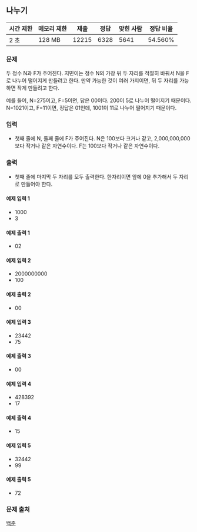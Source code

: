 ## 나누기
 
|시간 제한|	메모리 제한|	제출|	정답|	맞힌 사람|	정답 비율|
|---|---|---|---|---|---|
|2 초|	128 MB|	12215|	6328|	5641|	54.560%|

### 문제
두 정수 N과 F가 주어진다. 지민이는 정수 N의 가장 뒤 두 자리를 적절히 바꿔서 N을 F로 나누어 떨어지게 만들려고 한다. 만약 가능한 것이 여러 가지이면, 뒤 두 자리를 가능하면 작게 만들려고 한다.

예를 들어, N=275이고, F=5이면, 답은 00이다. 200이 5로 나누어 떨어지기 때문이다. N=1021이고, F=11이면, 정답은 01인데, 1001이 11로 나누어 떨어지기 때문이다.

### 입력
- 첫째 줄에 N, 둘째 줄에 F가 주어진다. N은 100보다 크거나 같고, 2,000,000,000보다 작거나 같은 자연수이다. F는 100보다 작거나 같은 자연수이다.

### 출력
- 첫째 줄에 마지막 두 자리를 모두 출력한다. 한자리이면 앞에 0을 추가해서 두 자리로 만들어야 한다.

#### 예제 입력 1 
- 1000
- 3
#### 예제 출력 1 
- 02
#### 예제 입력 2 
- 2000000000
- 100
#### 예제 출력 2 
- 00
#### 예제 입력 3 
- 23442
- 75
#### 예제 출력 3 
- 00
#### 예제 입력 4 
- 428392
- 17
#### 예제 출력 4 
- 15
#### 예제 입력 5 
- 32442
- 99
#### 예제 출력 5 
- 72

### 문제 출처
[백준](https://www.acmicpc.net/problem/1075)